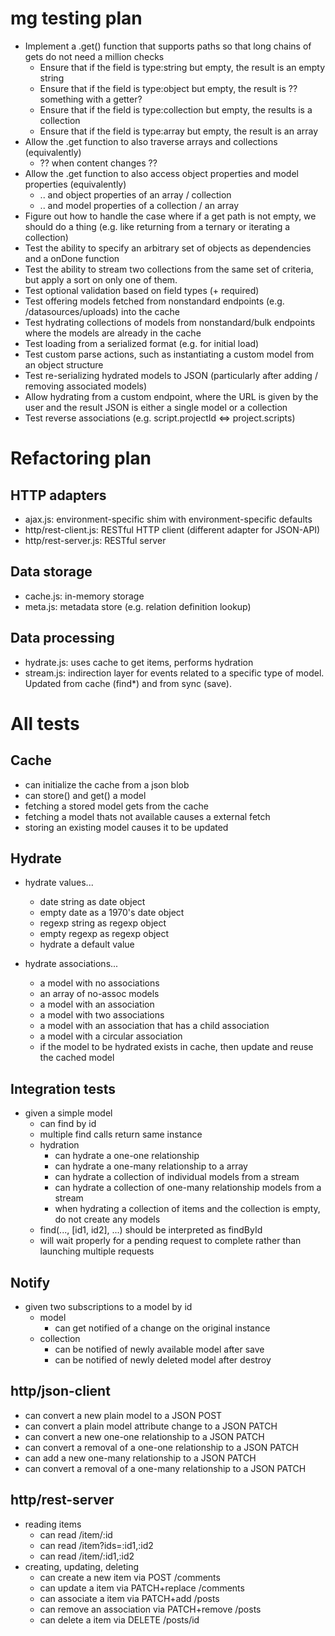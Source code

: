 # mg testing plan

- Implement a .get() function that supports paths so that long chains of gets do not need a million checks
  - Ensure that if the field is type:string but empty, the result is an empty string
  - Ensure that if the field is type:object but empty, the result is ?? something with a getter?
  - Ensure that if the field is type:collection but empty, the results is a collection
  - Ensure that if the field is type:array but empty, the result is an array
- Allow the .get function to also traverse arrays and collections (equivalently)
  - ?? when content changes ??
- Allow the .get function to also access object properties and model properties (equivalently)
  - .. and object properties of an array / collection
  - .. and model properties of a collection / an array
- Figure out how to handle the case where if a get path is not empty, we should do a thing (e.g. like returning from a ternary or iterating a collection)
- Test the ability to specify an arbitrary set of objects as dependencies and a onDone function
- Test the ability to stream two collections from the same set of criteria, but apply a sort on only one of them.
- Test optional validation based on field types (+ required)
- Test offering models fetched from nonstandard endpoints (e.g. /datasources/uploads) into the cache
- Test hydrating collections of models from nonstandard/bulk endpoints where the models are already in the cache
- Test loading from a serialized format (e.g. for initial load)
- Test custom parse actions, such as instantiating a custom model from an object structure
- Test re-serializing hydrated models to JSON (particularly after adding / removing associated models)
- Allow hydrating from a custom endpoint, where the URL is given by the user and the result JSON is either a single model or a collection
- Test reverse associations (e.g. script.projectId <=> project.scripts)

# Refactoring plan

## HTTP adapters

- ajax.js: environment-specific shim with environment-specific defaults
- http/rest-client.js: RESTful HTTP client (different adapter for JSON-API)
- http/rest-server.js: RESTful server

## Data storage

- cache.js: in-memory storage
- meta.js: metadata store (e.g. relation definition lookup)

## Data processing

- hydrate.js: uses cache to get items, performs hydration
- stream.js: indirection layer for events related to a specific type of model. Updated from cache (find*) and from sync (save).

# All tests

## Cache

- can initialize the cache from a json blob
- can store() and get() a model
- fetching a stored model gets from the cache
- fetching a model thats not available causes a external fetch
- storing an existing model causes it to be updated

## Hydrate

- hydrate values...
  - date string as date object
  - empty date as a 1970's date object
  - regexp string as regexp object
  - empty regexp as regexp object
  - hydrate a default value

- hydrate associations...
  - a model with no associations
  - an array of no-assoc models
  - a model with an association
  - a model with two associations
  - a model with an association that has a child association
  - a model with a circular association
  - if the model to be hydrated exists in cache, then update and reuse the cached model

## Integration tests

- given a simple model
  - can find by id
  - multiple find calls return same instance
  - hydration
    - can hydrate a one-one relationship
    - can hydrate a one-many relationship to a array
    - can hydrate a collection of individual models from a stream
    - can hydrate a collection of one-many relationship models from a stream
    - when hydrating a collection of items and the collection is empty, do not create any models
  - find(..., [id1, id2], ...) should be interpreted as findById
  - will wait properly for a pending request to complete rather than launching multiple requests

## Notify

- given two subscriptions to a model by id
  - model
    - can get notified of a change on the original instance
  - collection
    - can be notified of newly available model after save
    - can be notified of newly deleted model after destroy

## http/json-client

- can convert a new plain model to a JSON POST
- can convert a plain model attribute change to a JSON PATCH
- can convert a new one-one relationship to a JSON PATCH
- can convert a removal of a one-one relationship to a JSON PATCH
- can add a new one-many relationship to a JSON PATCH
- can convert a removal of a one-many relationship to a JSON PATCH

## http/rest-server

- reading items
  - can read /item/:id
  - can read /item?ids=:id1,:id2
  - can read /item/:id1,:id2
- creating, updating, deleting
  - can create a new item via POST /comments
  - can update a item via PATCH+replace /comments
  - can associate a item via PATCH+add /posts
  - can remove an association via PATCH+remove /posts
  - can delete a item via DELETE /posts/id
